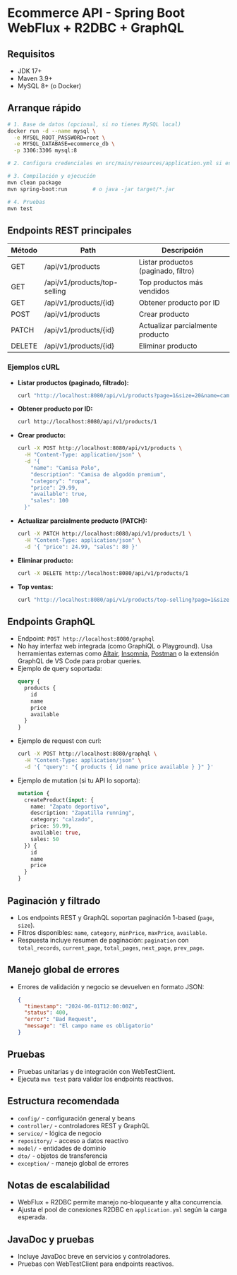 # Ecommerce API - Spring Boot WebFlux + R2DBC + GraphQL

## Requisitos
- JDK 17+
- Maven 3.9+
- MySQL 8+ (o Docker)

## Arranque rápido

```bash
# 1. Base de datos (opcional, si no tienes MySQL local)
docker run -d --name mysql \
  -e MYSQL_ROOT_PASSWORD=root \
  -e MYSQL_DATABASE=ecommerce_db \
  -p 3306:3306 mysql:8

# 2. Configura credenciales en src/main/resources/application.yml si es necesario

# 3. Compilación y ejecución
mvn clean package
mvn spring-boot:run        # o java -jar target/*.jar

# 4. Pruebas
mvn test
```

## Endpoints REST principales

| Método | Path                                   | Descripción                        |
|--------|----------------------------------------|------------------------------------|
| GET    | /api/v1/products                      | Listar productos (paginado, filtro)|
| GET    | /api/v1/products/top-selling          | Top productos más vendidos         |
| GET    | /api/v1/products/{id}                 | Obtener producto por ID            |
| POST   | /api/v1/products                      | Crear producto                     |
| PATCH  | /api/v1/products/{id}                 | Actualizar parcialmente producto   |
| DELETE | /api/v1/products/{id}                 | Eliminar producto                  |

### Ejemplos cURL

- **Listar productos (paginado, filtrado):**
  ```bash
  curl "http://localhost:8080/api/v1/products?page=1&size=20&name=camisa&category=ropa&minPrice=10&maxPrice=100&available=true"
  ```
- **Obtener producto por ID:**
  ```bash
  curl http://localhost:8080/api/v1/products/1
  ```
- **Crear producto:**
  ```bash
  curl -X POST http://localhost:8080/api/v1/products \
    -H "Content-Type: application/json" \
    -d '{
      "name": "Camisa Polo",
      "description": "Camisa de algodón premium",
      "category": "ropa",
      "price": 29.99,
      "available": true,
      "sales": 100
    }'
  ```
- **Actualizar parcialmente producto (PATCH):**
  ```bash
  curl -X PATCH http://localhost:8080/api/v1/products/1 \
    -H "Content-Type: application/json" \
    -d '{ "price": 24.99, "sales": 80 }'
  ```
- **Eliminar producto:**
  ```bash
  curl -X DELETE http://localhost:8080/api/v1/products/1
  ```
- **Top ventas:**
  ```bash
  curl "http://localhost:8080/api/v1/products/top-selling?page=1&size=10"
  ```

## Endpoints GraphQL

- Endpoint: `POST http://localhost:8080/graphql`
- No hay interfaz web integrada (como GraphiQL o Playground). Usa herramientas externas como [Altair](https://altair.sirmuel.design/), [Insomnia](https://insomnia.rest/), [Postman](https://www.postman.com/) o la extensión GraphQL de VS Code para probar queries.
- Ejemplo de query soportada:
  ```graphql
  query {
    products {
      id
      name
      price
      available
    }
  }
  ```
- Ejemplo de request con curl:
  ```bash
  curl -X POST http://localhost:8080/graphql \
    -H "Content-Type: application/json" \
    -d '{ "query": "{ products { id name price available } }" }'
  ```
- Ejemplo de mutation (si tu API lo soporta):
  ```graphql
  mutation {
    createProduct(input: {
      name: "Zapato deportivo",
      description: "Zapatilla running",
      category: "calzado",
      price: 59.99,
      available: true,
      sales: 50
    }) {
      id
      name
      price
    }
  }
  ```

## Paginación y filtrado
- Los endpoints REST y GraphQL soportan paginación 1-based (`page`, `size`).
- Filtros disponibles: `name`, `category`, `minPrice`, `maxPrice`, `available`.
- Respuesta incluye resumen de paginación: `pagination` con `total_records`, `current_page`, `total_pages`, `next_page`, `prev_page`.

## Manejo global de errores
- Errores de validación y negocio se devuelven en formato JSON:
  ```json
  {
    "timestamp": "2024-06-01T12:00:00Z",
    "status": 400,
    "error": "Bad Request",
    "message": "El campo name es obligatorio"
  }
  ```

## Pruebas
- Pruebas unitarias y de integración con WebTestClient.
- Ejecuta `mvn test` para validar los endpoints reactivos.

## Estructura recomendada
- `config/` - configuración general y beans
- `controller/` - controladores REST y GraphQL
- `service/` - lógica de negocio
- `repository/` - acceso a datos reactivo
- `model/` - entidades de dominio
- `dto/` - objetos de transferencia
- `exception/` - manejo global de errores

## Notas de escalabilidad
- WebFlux + R2DBC permite manejo no-bloqueante y alta concurrencia.
- Ajusta el pool de conexiones R2DBC en `application.yml` según la carga esperada.

## JavaDoc y pruebas
- Incluye JavaDoc breve en servicios y controladores.
- Pruebas con WebTestClient para endpoints reactivos.

